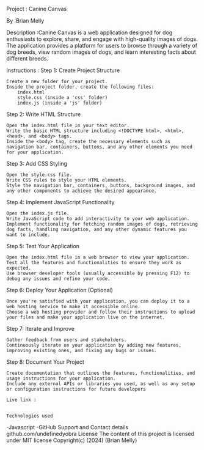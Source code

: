 Project : Canine Canvas

By :Brian Melly

Description :Canine Canvas is a web application designed for dog enthusiasts to explore, share, and engage with high-quality images of dogs. The application provides a platform for users to browse through a variety of dog breeds, view random images of dogs, and learn interesting facts about different breeds.

Instructions : 
Step 1: Create Project Structure

    Create a new folder for your project.
    Inside the project folder, create the following files:
        index.html
        style.css (inside a 'css' folder)
        index.js (inside a 'js' folder)

Step 2: Write HTML Structure

    Open the index.html file in your text editor.
    Write the basic HTML structure including <!DOCTYPE html>, <html>, <head>, and <body> tags.
    Inside the <body> tag, create the necessary elements such as navigation bar, containers, buttons, and any other elements you need for your application.

Step 3: Add CSS Styling

    Open the style.css file.
    Write CSS rules to style your HTML elements.
    Style the navigation bar, containers, buttons, background images, and any other components to achieve the desired appearance.

Step 4: Implement JavaScript Functionality

    Open the index.js file.
    Write JavaScript code to add interactivity to your web application.
    Implement functionality for fetching random images of dogs, retrieving dog facts, handling navigation, and any other dynamic features you want to include.

Step 5: Test Your Application

    Open the index.html file in a web browser to view your application.
    Test all the features and functionalities to ensure they work as expected.
    Use browser developer tools (usually accessible by pressing F12) to debug any issues and refine your code.

Step 6: Deploy Your Application (Optional)

    Once you're satisfied with your application, you can deploy it to a web hosting service to make it accessible online.
    Choose a web hosting provider and follow their instructions to upload your files and make your application live on the internet.

Step 7: Iterate and Improve

    Gather feedback from users and stakeholders.
    Continuously iterate on your application by adding new features, improving existing ones, and fixing any bugs or issues.

Step 8: Document Your Project

    Create documentation that outlines the features, functionalities, and usage instructions for your application.
    Include any external APIs or libraries you used, as well as any setup or configuration instructions for future developers

    Live link :


    Technologies used
 -Javascript
  -GitHub
  Support and Contact details
  github.com/undefinedyobra
License
The content of this project is licensed under MIT license
Copyright(c) (2024) (Brian Melly)
